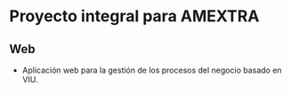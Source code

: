 # Proyecto integral para AMEXTRA

## Web
- Aplicación web para la gestión de los procesos del negocio basado en VIU.
